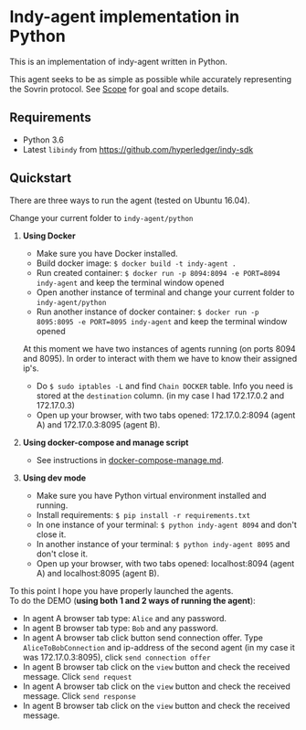 Indy-agent implementation in Python
===================================

This is an implementation of indy-agent written in Python.

This agent seeks to be as simple as possible while accurately representing
the Sovrin protocol. See [Scope](scope.md) for goal and scope details.

Requirements
------------
- Python 3.6
- Latest `libindy` from https://github.com/hyperledger/indy-sdk

Quickstart
----------
There are three ways to run the agent (tested on Ubuntu 16.04).  

Change your current folder to `indy-agent/python`  

1. **Using Docker**  
    * Make sure you have Docker installed.
    * Build docker image: `$ docker build -t indy-agent .`
    * Run created container: `$ docker run -p 8094:8094 -e PORT=8094 indy-agent` and keep the terminal window opened
    * Open another instance of terminal and change your current folder to `indy-agent/python`
    * Run another instance of docker container: `$ docker run -p 8095:8095 -e PORT=8095 indy-agent` and keep the terminal window opened
    
    At this moment we have two instances of agents running (on ports 8094 and 8095). In order to interact with them we have to know their assigned ip's.
    * Do `$ sudo iptables -L` and find `Chain DOCKER` table. Info you need is stored at the `destination` column. (in my case I had 172.17.0.2 and 172.17.0.3)
    * Open up your browser, with two tabs opened: 172.17.0.2:8094 (agent A) and 172.17.0.3:8095 (agent B).

2. **Using docker-compose and manage script**
    * See instructions in [docker-compose-manage.md](docker-compose-manage.md).

3. **Using dev mode**
    
    * Make sure you have Python virtual environment installed and running.
    * Install requirements: `$ pip install -r requirements.txt`
    * In one instance of your terminal: `$ python indy-agent 8094` and don't close it.  
    * In another instance of your terminal: `$ python indy-agent 8095` and don't close it.  
    * Open up your browser, with two tabs opened: localhost:8094 (agent A) and localhost:8095 (agent B).

To this point I hope you have properly launched the agents.  
To do the DEMO (**using both 1 and 2 ways of running the agent**):
* In agent A browser tab type: `Alice` and any password.
* In agent B browser tab type: `Bob` and any password.
* In agent A browser tab click button send connection offer. Type `AliceToBobConnection` and ip-address of the second agent (in my case it was 172.17.0.3:8095), click `send connection offer`
* In agent B browser tab click on the `view` button and check the received message. Click `send request`
* In agent A browser tab click on the `view` button and check the received message. Click `send response`
* In agent B browser tab click on the `view` button and check the received message.